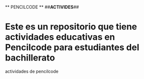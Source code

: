 ** PENCILCODE **
##__ACTIVIDES__##
# Este es un repositorio que tiene actividades educativas en Pencilcode para estudiantes del bachillerato #
actividades de pencilcode
